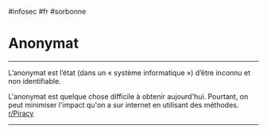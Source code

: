 #infosec #fr #sorbonne 
# Anonymat
---
L’anonymat est l’état (dans un « système informatique ») d’être inconnu et non identifiable.

L'anonymat est quelque chose difficile à obtenir aujourd'hui. Pourtant, on peut minimiser l'impact qu'on a sur internet en utilisant des méthodes. [r/Piracy](https://www.reddit.com/r/Piracy/wiki/megathread/)

---

